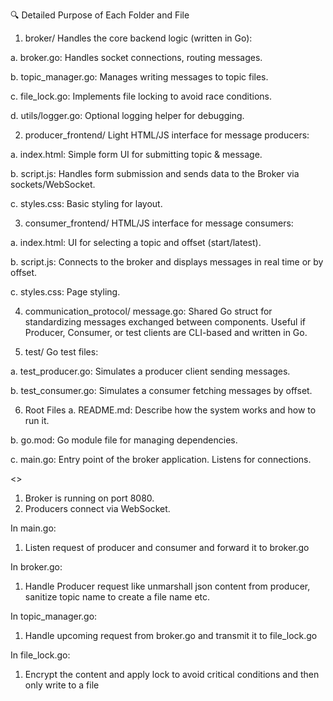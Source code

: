 🔍 Detailed Purpose of Each Folder and File
1. broker/
Handles the core backend logic (written in Go):

a. broker.go: Handles socket connections, routing messages.

b. topic_manager.go: Manages writing messages to topic files.

c. file_lock.go: Implements file locking to avoid race conditions.

d. utils/logger.go: Optional logging helper for debugging.

2. producer_frontend/
Light HTML/JS interface for message producers:

a. index.html: Simple form UI for submitting topic & message.

b. script.js: Handles form submission and sends data to the Broker via sockets/WebSocket.

c. styles.css: Basic styling for layout.

3. consumer_frontend/
HTML/JS interface for message consumers:

a. index.html: UI for selecting a topic and offset (start/latest).

b.  script.js: Connects to the broker and displays messages in real time or by offset.

c. styles.css: Page styling.

4. communication_protocol/
message.go: Shared Go struct for standardizing messages exchanged between components. Useful if Producer, Consumer, or test clients are CLI-based and written in Go.

5. test/
Go test files:

a. test_producer.go: Simulates a producer client sending messages.

b. test_consumer.go: Simulates a consumer fetching messages by offset.

6. Root Files
a. README.md: Describe how the system works and how to run it.

b. go.mod: Go module file for managing dependencies.

c. main.go: Entry point of the broker application. Listens for connections.



<<ESTABLISHING BROKER AND PRODUCER CONNECTION>>

1. Broker is running on port 8080.
2. Producers connect via WebSocket.

In main.go:

1. Listen request of producer and consumer and forward it to broker.go

In broker.go: 

1. Handle Producer request like unmarshall json content from producer, sanitize topic name to create a file name etc.

In topic_manager.go:

1. Handle upcoming request from broker.go and transmit it to file_lock.go 

In file_lock.go:

1. Encrypt the content and apply lock to avoid critical conditions and then only write to a file